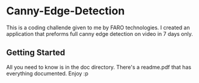 # Canny-Edge-Detection

This is a coding challende given to me by FARO technologies. I created an application that preforms full canny edge
detection on  video in 7 days only.

## Getting Started

All you need to know is in the doc directory. There's a readme.pdf that has everything documented. Enjoy :p

